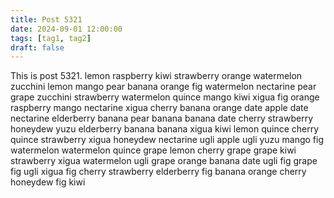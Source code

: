 ```yaml
---
title: Post 5321
date: 2024-09-01 12:00:00
tags: [tag1, tag2]
draft: false
---
```

This is post 5321.
lemon
raspberry
kiwi
strawberry
orange
watermelon
zucchini
lemon
mango
pear
banana
orange
fig
watermelon
nectarine
pear
grape
zucchini
strawberry
watermelon
quince
mango
kiwi
xigua
fig
orange
raspberry
mango
nectarine
xigua
cherry
banana
orange
date
apple
date
nectarine
elderberry
banana
pear
banana
banana
date
cherry
strawberry
honeydew
yuzu
elderberry
banana
banana
xigua
kiwi
lemon
quince
cherry
quince
strawberry
xigua
honeydew
nectarine
ugli
apple
ugli
yuzu
mango
fig
watermelon
watermelon
quince
grape
lemon
cherry
grape
grape
kiwi
strawberry
xigua
watermelon
ugli
grape
orange
banana
date
ugli
fig
grape
fig
ugli
xigua
fig
cherry
strawberry
elderberry
fig
banana
orange
cherry
honeydew
fig
kiwi
